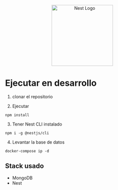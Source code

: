 <p align="center">
  <a href="http://nestjs.com/" target="blank"><img src="https://nestjs.com/img/logo-small.svg" width="200" alt="Nest Logo" /></a>
</p>

# Ejecutar en desarrollo

1. clonar el repositorio

2. Ejecutar
````
npm install
````
3. Tener Nest CLI instalado
````
npm i -g @nestjs/cli
````
4. Levantar la base de datos
````
docker-compose ip -d
````

## Stack usado

* MongoDB
* Nest
